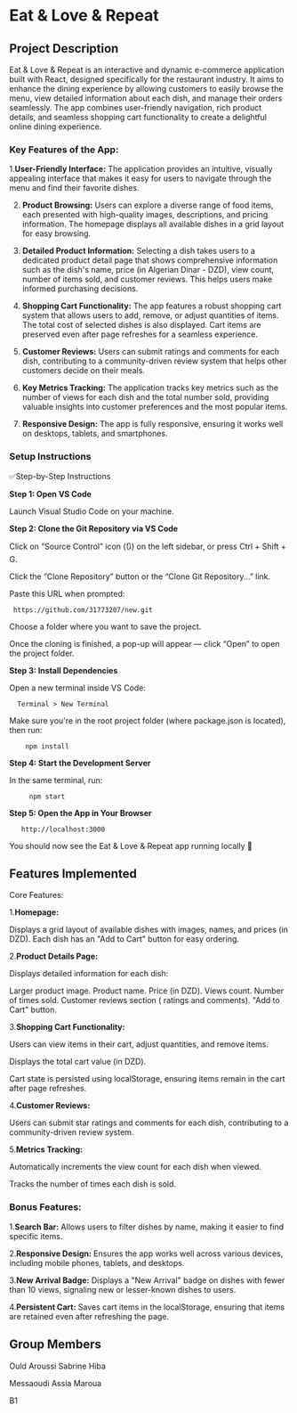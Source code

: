 # Eat & Love & Repeat

## Project Description

Eat & Love & Repeat is an interactive and dynamic e-commerce application built with React, designed specifically for the restaurant industry. It aims to enhance the dining experience by allowing customers to easily browse the menu, view detailed information about each dish, and manage their orders seamlessly. The app combines user-friendly navigation, rich product details, and seamless shopping cart functionality to create a delightful online dining experience.

### Key Features of the App:

1.**User-Friendly Interface:**
   The application provides an intuitive, visually appealing interface that makes it easy for users to navigate through the menu and find their favorite dishes.

2. **Product Browsing:**
   Users can explore a diverse range of food items, each presented with high-quality images, descriptions, and pricing information. The homepage displays all available dishes in a grid layout for easy browsing.

3. **Detailed Product Information:**
   Selecting a dish takes users to a dedicated product detail page that shows comprehensive information such as the dish's name, price (in Algerian Dinar - DZD), view count, number of items sold, and customer reviews. This helps users make informed purchasing decisions.

4. **Shopping Cart Functionality:**
   The app features a robust shopping cart system that allows users to add, remove, or adjust quantities of items. The total cost of selected dishes is also displayed. Cart items are preserved even after page refreshes for a seamless experience.

5. **Customer Reviews:**
   Users can submit ratings and comments for each dish, contributing to a community-driven review system that helps other customers decide on their meals.

6. **Key Metrics Tracking:**
   The application tracks key metrics such as the number of views for each dish and the total number sold, providing valuable insights into customer preferences and the most popular items.

7. **Responsive Design:**
   The app is fully responsive, ensuring it works well on desktops, tablets, and smartphones.

### Setup Instructions

✅Step-by-Step Instructions 

**Step 1: Open VS Code**

Launch Visual Studio Code on your machine.

**Step 2: Clone the Git Repository via VS Code**

Click on “Source Control” icon (🔃) on the left sidebar, or press Ctrl + Shift + G.

Click the “Clone Repository” button or the “Clone Git Repository...” link.

Paste this URL when prompted:

     https://github.com/31773207/new.git
     
Choose a folder where you want to save the project.

Once the cloning is finished, a pop-up will appear — click “Open” to open the project folder.

**Step 3: Install Dependencies**

Open a new terminal inside VS Code:

      Terminal > New Terminal

Make sure you're in the root project folder (where package.json is located), then run:

        npm install
        
**Step 4: Start the Development Server**

In the same terminal, run:

         npm start
         
**Step 5: Open the App in Your Browser**

       http://localhost:3000
       
You should now see the Eat & Love & Repeat app running locally 🎉   

## Features Implemented
Core Features:

1.**Homepage:**

Displays a grid layout of available dishes with images, names, and prices (in DZD).
Each dish has an "Add to Cart" button for easy ordering.

2.**Product Details Page:**

Displays detailed information for each dish:

Larger product image.
Product name.
Price (in DZD).
Views count.
Number of times sold.
Customer reviews section ( ratings and comments).
"Add to Cart" button.

3.**Shopping Cart Functionality:**

Users can view items in their cart, adjust quantities, and remove items.

Displays the total cart value (in DZD).

Cart state is persisted using localStorage, ensuring items remain in the cart after page refreshes.

4.**Customer Reviews:**

Users can submit star ratings and comments for each dish, contributing to a community-driven review system.

5.**Metrics Tracking:**

Automatically increments the view count for each dish when viewed.

Tracks the number of times each dish is sold.

### Bonus Features:

1.**Search Bar:**
Allows users to filter dishes by name, making it easier to find specific items.

2.**Responsive Design:**
Ensures the app works well across various devices, including mobile phones, tablets, and desktops.

3.**New Arrival Badge:**
Displays a "New Arrival" badge on dishes with fewer than 10 views, signaling new or lesser-known dishes to users.

4.**Persistent Cart:**
Saves cart items in the localStorage, ensuring that items are retained even after refreshing the page.

## Group Members

 Ould Aroussi Sabrine Hiba

 Messaoudi Assia Maroua 

 B1


